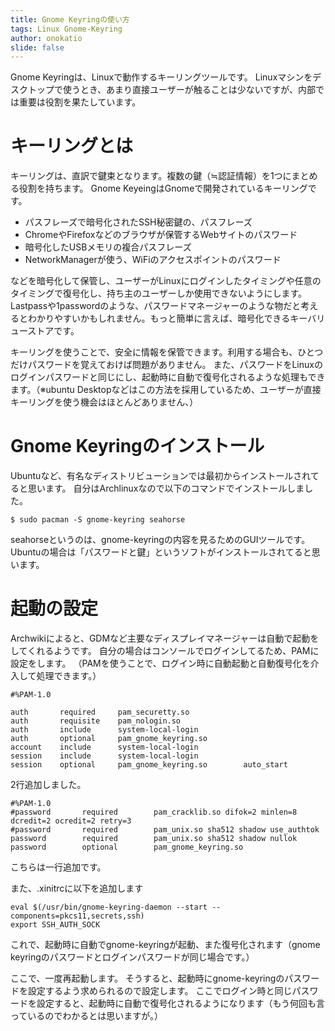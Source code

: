```yaml
---
title: Gnome Keyringの使い方
tags: Linux Gnome-Keyring
author: onokatio
slide: false
---
```

Gnome Keyringは、Linuxで動作するキーリングツールです。
Linuxマシンをデスクトップで使うとき、あまり直接ユーザーが触ることは少ないですが、内部では重要は役割を果たしています。

# キーリングとは

キーリングは、直訳で鍵束となります。複数の鍵（≒認証情報）を1つにまとめる役割を持ちます。
Gnome KeyeingはGnomeで開発されているキーリングです。

- パスフレーズで暗号化されたSSH秘密鍵の、パスフレーズ
- ChromeやFirefoxなどのブラウザが保管するWebサイトのパスワード
- 暗号化したUSBメモリの複合パスフレーズ
- NetworkManagerが使う、WiFiのアクセスポイントのパスワード

などを暗号化して保管し、ユーザーがLinuxにログインしたタイミングや任意のタイミングで復号化し、持ち主のユーザーしか使用できないようにします。
Lastpassや1passwordのような、パスワードマネージャーのような物だと考えるとわかりやすいかもしれません。もっと簡単に言えば、暗号化できるキーバリューストアです。

キーリングを使うことで、安全に情報を保管できます。利用する場合も、ひとつだけパスワードを覚えておけば問題がありません。
また、パスワードをLinuxのログインパスワードと同じにし、起動時に自動で復号化されるような処理もできます。（※ubuntu Desktopなどはこの方法を採用しているため、ユーザーが直接キーリングを使う機会はほとんどありません、）

# Gnome Keyringのインストール

Ubuntuなど、有名なディストリビューションでは最初からインストールされてると思います。
自分はArchlinuxなので以下のコマンドでインストールしました。

```
$ sudo pacman -S gnome-keyring seahorse
```

seahorseというのは、gnome-keyringの内容を見るためのGUIツールです。Ubuntuの場合は「パスワードと鍵」というソフトがインストールされてると思います。

# 起動の設定

Archwikiによると、GDMなど主要なディスプレイマネージャーは自動で起動をしてくれるようです。
自分の場合はコンソールでログインしてるため、PAMに設定をします。
（PAMを使うことで、ログイン時に自動起動と自動復号化を介入して処理できます。）

```conf:/etc/pam.d/login
#%PAM-1.0

auth       required     pam_securetty.so
auth       requisite    pam_nologin.so
auth       include      system-local-login
auth       optional     pam_gnome_keyring.so
account    include      system-local-login
session    include      system-local-login
session    optional     pam_gnome_keyring.so        auto_start
```

2行追加しました。

```conf:/etc/pam.d/passwd
#%PAM-1.0
#password       required        pam_cracklib.so difok=2 minlen=8 dcredit=2 ocredit=2 retry=3
#password       required        pam_unix.so sha512 shadow use_authtok
password        required        pam_unix.so sha512 shadow nullok
password        optional        pam_gnome_keyring.so
```

こちらは一行追加です。

また、.xinitrcに以下を追加します

```shell-session:.xinitrc
eval $(/usr/bin/gnome-keyring-daemon --start --components=pkcs11,secrets,ssh)
export SSH_AUTH_SOCK
```

これで、起動時に自動でgnome-keyringが起動、また復号化されます（gnome keyringのパスワードとログインパスワードが同じ場合です。）

ここで、一度再起動します。
そうすると、起動時にgnome-keyringのパスワードを設定するよう求められるので設定します。
ここでログイン時と同じパスワードを設定すると、起動時に自動で復号化されるようになります（もう何回も言っているのでわかるとは思いますが。）

